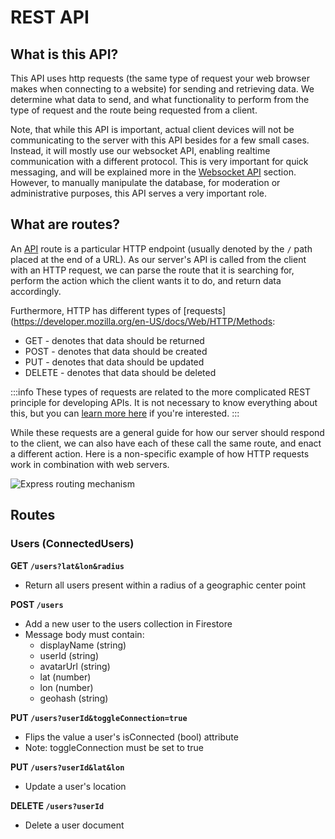 # REST API

## What is this API?
This API uses http requests (the same type of request your web browser makes when connecting to a website) for sending and retrieving data. We determine what data
to send, and what functionality to perform from the type of request and the route being requested from a client.

Note, that while this API is important, actual client devices will not be communicating to the server with this API besides for a few small cases. Instead, it will 
mostly use our websocket API, enabling realtime communication with a different protocol. This is very important for quick messaging, and will be explained more in the [Websocket API](./backend-websockets.md) section.
However, to manually manipulate the database, for moderation or administrative purposes, this API serves a very important role.


## What are routes?

An [API](https://en.wikipedia.org/wiki/API) route is a particular HTTP endpoint (usually denoted by the `/` path placed at the end of a URL). 
As our server's API is called from the client with an HTTP request, we can parse the route that it is searching for, perform the action which the client wants it to do, and return data accordingly.

Furthermore, HTTP has different types of [requests](https://developer.mozilla.org/en-US/docs/Web/HTTP/Methods:
* GET - denotes that data should be returned
* POST - denotes that data should be created
* PUT - denotes that data should be updated
* DELETE - denotes that data should be deleted

:::info
These types of requests are related to the more complicated REST principle for developing APIs. It is not necessary to know everything about this, but you can [learn more here](https://en.wikipedia.org/wiki/REST) if you're interested.
:::

While these requests are a general guide for how our server should respond to the client, we can also have each of these call the same route, and enact a different action. 
Here is a non-specific example of how HTTP requests work in combination with web servers.

![Express routing mechanism](/imgs/expressRoutingMechanism.jpg)


## Routes

### Users (ConnectedUsers)
**GET `/users?lat&lon&radius`**
* Return all users present within a radius of a geographic center point

**POST `/users`**
* Add a new user to the users collection in Firestore
* Message body must contain:
  * displayName (string)
  * userId (string)
  * avatarUrl (string)
  * lat (number)
  * lon (number)
  * geohash (string)

**PUT `/users?userId&toggleConnection=true`**
* Flips the value a user's isConnected (bool) attribute
* Note: toggleConnection must be set to true

**PUT `/users?userId&lat&lon`**
* Update a user's location

**DELETE `/users?userId`**
* Delete a user document

